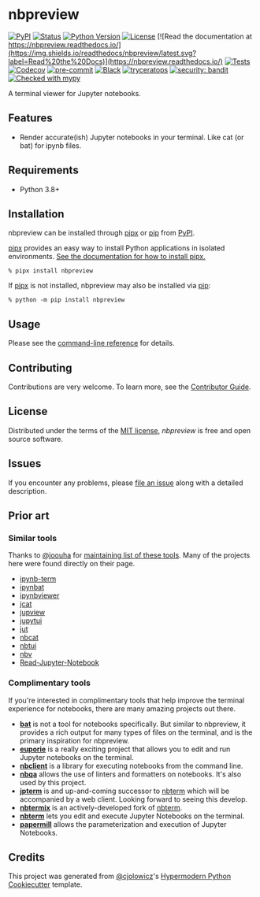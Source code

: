 # nbpreview

[![PyPI](https://img.shields.io/pypi/v/nbpreview.svg)](https://pypi.org/project/nbpreview/)
[![Status](https://img.shields.io/pypi/status/nbpreview.svg)](https://pypi.org/project/nbpreview/)
[![Python Version](https://img.shields.io/pypi/pyversions/nbpreview)](https://pypi.org/project/nbpreview)
[![License](https://img.shields.io/pypi/l/nbpreview)](https://opensource.org/licenses/MIT)
[![Read the documentation at https://nbpreview.readthedocs.io/](https://img.shields.io/readthedocs/nbpreview/latest.svg?label=Read%20the%20Docs)](https://nbpreview.readthedocs.io/)
[![Tests](https://github.com/paw-lu/nbpreview/workflows/Tests/badge.svg)](https://github.com/paw-lu/nbpreview/actions?workflow=Tests)
[![Codecov](https://codecov.io/gh/paw-lu/nbpreview/branch/main/graph/badge.svg)](https://codecov.io/gh/paw-lu/nbpreview)
[![pre-commit](https://img.shields.io/badge/pre--commit-enabled-brightgreen?logo=pre-commit&logoColor=white)](https://github.com/pre-commit/pre-commit)
[![Black](https://img.shields.io/badge/code%20style-black-000000.svg)](https://github.com/psf/black)
[![tryceratops](https://img.shields.io/badge/try%2Fexcept%20style-tryceratops%20%F0%9F%A6%96%E2%9C%A8-black)](https://github.com/guilatrova/tryceratops)
[![security: bandit](https://img.shields.io/badge/security-bandit-yellow.svg)](https://github.com/PyCQA/bandit)
[![Checked with mypy](http://www.mypy-lang.org/static/mypy_badge.svg)](http://mypy-lang.org/)

A terminal viewer for Jupyter notebooks.

## Features

- Render accurate(ish) Jupyter notebooks in your terminal.
  Like cat (or bat) for ipynb files.

## Requirements

- Python 3.8+

## Installation

<!-- installation-start -->

nbpreview can be installed through [pipx] or [pip] from [PyPI](https://pypi.org/).

[pipx] provides an easy way to install Python applications in isolated environments.
[See the documentation for how to install pipx.](https://pypa.github.io/pipx/installation/#install-pipx)

```console
% pipx install nbpreview
```

If [pipx] is not installed,
nbpreview may also be installed via [pip]:

```console
% python -m pip install nbpreview
```

[pipx]: https://pypa.github.io/pipx/
[pip]: https://pip.pypa.io/

<!-- installation-end -->

## Usage

Please see the [command-line reference][usage] for details.

## Contributing

Contributions are very welcome.
To learn more, see the [Contributor Guide].

## License

Distributed under the terms of the [MIT license],
_nbpreview_ is free and open source software.

## Issues

If you encounter any problems,
please [file an issue] along with a detailed description.

## Prior art

### Similar tools

<!-- similar-tools-start -->

Thanks to [@joouha](https://github.com/joouha) for [maintaining list of these tools](https://euporie.readthedocs.io/en/latest/pages/related.html#notebook-viewers).
Many of the projects here were found directly on their page.

- [ipynb-term](https://github.com/PaulEcoffet/ipynbviewer)
- [ipynbat](https://github.com/edgarogh/ipynbat)
- [ipynbviewer](https://github.com/edgarogh/ipynbat)
- [jcat](https://github.com/ktw361/jcat)
- [jupview](https://github.com/Artiomio/jupview)
- [jupytui](https://github.com/mosiman/jupytui)
- [jut](https://github.com/kracekumar/jut)
- [nbcat](https://github.com/jlumpe/nbcat)
- [nbtui](https://github.com/chentau/nbtui)
- [nbv](https://github.com/lepisma/nbv)
- [Read-Jupyter-Notebook](https://github.com/qcw171717/Read-Jupyter-Notebook)

<!-- similar-tools-end -->

### Complimentary tools

<!-- complimentary-tools-start -->

If you're interested in complimentary tools
that help improve the terminal experience for notebooks,
there are many amazing projects out there.

- **[bat](https://github.com/sharkdp/bat)**
  is not a tool for notebooks specifically.
  But similar to nbpreview,
  it provides a rich output for many types of files on the terminal,
  and is the primary inspiration for nbpreview.
- **[euporie](https://github.com/joouha/euporie)**
  is a really exciting project
  that allows you to edit and run Jupyter notebooks on the terminal.
- **[nbclient](https://github.com/jupyter/nbclient)**
  is a library for executing notebooks from the command line.
- **[nbqa](https://github.com/nbQA-dev/nbQA)**
  allows the use of linters and formatters on notebooks.
  It's also used by this project.
- **[jpterm](https://github.com/davidbrochart/jpterm)**
  is and up-and-coming successor to [nbterm]
  which will be accompanied by a web client.
  Looking forward to seeing this develop.
- **[nbtermix](https://github.com/mtatton/nbtermix)**
  is an actively-developed fork of [nbterm].
- **[nbterm](https://github.com/davidbrochart/nbterm)**
  lets you edit and execute Jupyter Notebooks on the terminal.
- **[papermill](https://github.com/nteract/papermill)**
  allows the parameterization and execution of Jupyter Notebooks.

[nbterm]: https://github.com/davidbrochart/nbterm

<!-- complimentary-tools-end -->

## Credits

This project was generated from [@cjolowicz]'s [Hypermodern Python Cookiecutter] template.

[@cjolowicz]: https://github.com/cjolowicz
[cookiecutter]: https://github.com/audreyr/cookiecutter
[file an issue]: https://github.com/paw-lu/nbpreview/issues
[hypermodern python cookiecutter]: https://github.com/cjolowicz/cookiecutter-hypermodern-python
[mit license]: https://opensource.org/licenses/MIT
[pip]: https://pip.pypa.io/
[pypi]: https://pypi.org/

<!-- github-only -->

[contributor guide]: https://github.com/paw-lu/nbpreview/blob/main/CONTRIBUTING.md
[usage]: https://nbpreview.readthedocs.io/en/latest/usage.html
